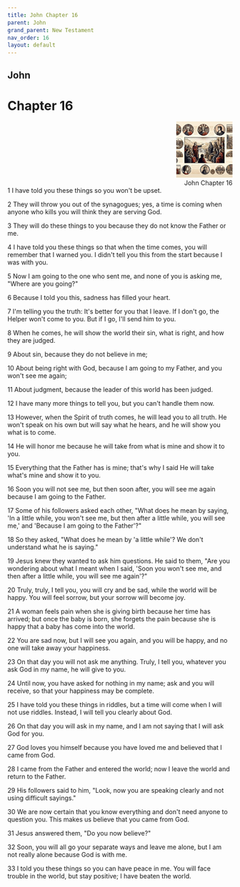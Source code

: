 ```yaml
---
title: John Chapter 16
parent: John
grand_parent: New Testament
nav_order: 16
layout: default
---
```


## John

# Chapter 16

<div style="clear: both; text-align: right;">
    <img src="/assets/Image/John/500/16.jpg" alt="John Chapter 16" class="chapter-image" style="max-width: 25%; height: auto;"/>
    <figcaption style="font-size: 14px;">John Chapter 16</figcaption>
</div>
1 I have told you these things so you won't be upset.

2 They will throw you out of the synagogues; yes, a time is coming when anyone who kills you will think they are serving God.

3 They will do these things to you because they do not know the Father or me.

4 I have told you these things so that when the time comes, you will remember that I warned you. I didn't tell you this from the start because I was with you.

5 Now I am going to the one who sent me, and none of you is asking me, "Where are you going?"

6 Because I told you this, sadness has filled your heart.

7 I'm telling you the truth: It's better for you that I leave. If I don't go, the Helper won't come to you. But if I go, I'll send him to you.

8 When he comes, he will show the world their sin, what is right, and how they are judged.

9 About sin, because they do not believe in me;

10 About being right with God, because I am going to my Father, and you won't see me again;

11 About judgment, because the leader of this world has been judged.

12 I have many more things to tell you, but you can't handle them now.

13 However, when the Spirit of truth comes, he will lead you to all truth. He won't speak on his own but will say what he hears, and he will show you what is to come.

14 He will honor me because he will take from what is mine and show it to you.

15 Everything that the Father has is mine; that's why I said He will take what's mine and show it to you.

16 Soon you will not see me, but then soon after, you will see me again because I am going to the Father.

17 Some of his followers asked each other, "What does he mean by saying, 'In a little while, you won't see me, but then after a little while, you will see me,' and 'Because I am going to the Father'?"

18 So they asked, "What does he mean by 'a little while'? We don't understand what he is saying."

19 Jesus knew they wanted to ask him questions. He said to them, "Are you wondering about what I meant when I said, 'Soon you won't see me, and then after a little while, you will see me again'?"

20 Truly, truly, I tell you, you will cry and be sad, while the world will be happy. You will feel sorrow, but your sorrow will become joy.

21 A woman feels pain when she is giving birth because her time has arrived; but once the baby is born, she forgets the pain because she is happy that a baby has come into the world.

22 You are sad now, but I will see you again, and you will be happy, and no one will take away your happiness.

23 On that day you will not ask me anything. Truly, I tell you, whatever you ask God in my name, he will give to you.

24 Until now, you have asked for nothing in my name; ask and you will receive, so that your happiness may be complete.

25 I have told you these things in riddles, but a time will come when I will not use riddles. Instead, I will tell you clearly about God.

26 On that day you will ask in my name, and I am not saying that I will ask God for you.

27 God loves you himself because you have loved me and believed that I came from God.

28 I came from the Father and entered the world; now I leave the world and return to the Father.

29 His followers said to him, "Look, now you are speaking clearly and not using difficult sayings."

30 We are now certain that you know everything and don't need anyone to question you. This makes us believe that you came from God.

31 Jesus answered them, "Do you now believe?"

32 Soon, you will all go your separate ways and leave me alone, but I am not really alone because God is with me.

33 I told you these things so you can have peace in me. You will face trouble in the world, but stay positive; I have beaten the world.


